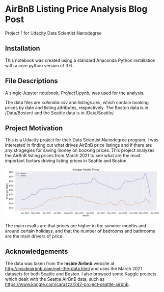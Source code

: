 # AirBnB Listing Price Analysis Blog Post
Project 1 for Udacity Data Scientist Nanodegree

## Installation
This notebook was created using a standard Anaconda Python installation with a core python version of 3.6.

## File Descriptions
A single Jupyter notebook, _Project1.ipynb_, was used for the analysis. 

The data files are _calendar.csv_ and _listings.csv_, which contain booking prices by date and listing attributes, respectively.  The Boston data is in /Data/Boston/ and the Seattle data is in /Data/Seattle/.  

## Project Motivation
This is a Udacity project for their Data Scientist Nanodegree program. I was interested in finding out what drives AirBnB price listings and if there are any stragegies for saving money on booking prices. This project analyzes the AirBnB listing prices from March 2021 to see what are the most important factors driving listing prices in Seattle and Boston.

![](Images/Avg%20Weekly%20Price%20by%20City.jpg)

The main results are that prices are higher in the summer months and around certain holidays, and that the number of bedrooms and bathrooms are the main drivers of price.

## Acknowledgements
The data was taken from the **Inside Airbnb** website at http://insideairbnb.com/get-the-data.html and uses the March 2021 datasets for both Seattle and Boston. I also browsed some Kaggle projects which dealt with the Seattle AirBnB data, such as https://www.kaggle.com/carazzz/242-project-seattle-airbnb.
